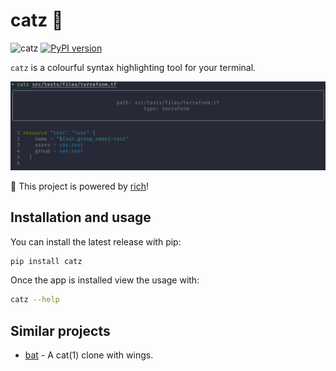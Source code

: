 <!-- markdownlint-disable MD026 -->
# catz :pencil:

![catz](https://github.com/chelnak/catz/actions/workflows/ci.yml/badge.svg) [![PyPI version](https://badge.fury.io/py/jenkins-tui.svg)](https://badge.fury.io/py/jenkins-tui)

`catz` is a colourful syntax highlighting tool for your terminal.

![catz](media/catz.png)

🚀 This project is powered by [rich](https://github.com/willmcgugan/rich)!

## Installation and usage

You can install the latest release with pip:

```bash
pip install catz
```

Once the app is installed view the usage with:

```bash
catz --help
```

## Similar projects

* [bat](https://github.com/sharkdp/bat) - A cat(1) clone with wings.
